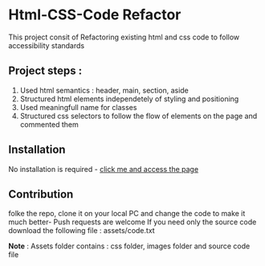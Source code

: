 # Html-CSS-Code Refactor
This project consit of Refactoring existing html and css code to follow accessibility standards

## Project steps :
 1. Used html semantics : header, main, section, aside
 2. Structured html elements independetely of styling and positioning
 3. Used meaningfull name for classes
 4. Structured css selectors to follow the flow of elements on the page and commented them

## Installation
No installation is required - [click me and access the page](https://christiankapita.github.io/Html-CSS-Code_Refactor/)

## Contribution
folke the repo, clone it on your local PC and change the code to make it much better- Push requests are welcome
If you need only the source code download the following file : assets/code.txt

**Note** : Assets folder contains : css folder, images folder and source code file